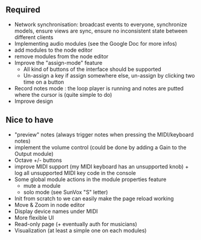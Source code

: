 Required
---

* Network synchronisation: broadcast events to everyone, synchronize models, ensure views are sync, ensure no inconsistent state between different clients
* Implementing audio modules (see the Google Doc for more infos)
* add modules to the node editor
* remove modules from the node editor
* Improve the "assign-mode" feature
  * All kind of buttons of the interface should be supported
  * Un-assign a key if assign somewhere else, un-assign by clicking two time on a button
* Record notes mode : the loop player is running and notes are putted where the cursor is (quite simple to do)
* Improve design

Nice to have
---

* "preview" notes (always trigger notes when pressing the MIDI/keyboard notes)
* implement the volume control (could be done by adding a Gain to the Output module)
* Octave +/- buttons
* improve MIDI support (my MIDI keyboard has an unsupported knob) + log all unsupported MIDI key code in the console
* Some global module actions in the module properties feature
  * mute a module
  * solo mode (see SunVox "S" letter)
* Init from scratch to we can easily make the page reload working
* Move & Zoom in node editor
* Display device names under MIDI
* More flexible UI
* Read-only page (+ eventually auth for musicians)
* Visualization (at least a simple one on each modules)
